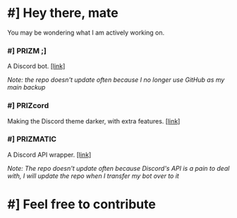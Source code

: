 # #] Hey there, mate
You may be wondering what I am actively working on.

### #] PRIZM ;]
A Discord bot. [[link]](https://voxelprismatic.github.io/prizm.dev/prizm/)

*Note: the repo doesn't update often because I no longer use GitHub as my main backup*

### #] PRIZcord
Making the Discord theme darker, with extra features. [[link]](https://github.com/voxelprismatic/prizcord)

### #] PRIZMATIC
A Discord API wrapper. [[link]](https://github.com/voxelprismatic/prizmatic)

*Note: The repo doesn't update often because Discord's API is a pain to deal with, I will update the repo when I transfer my bot over to it*

# #] Feel free to contribute
